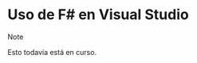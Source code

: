 # <a name="using-f-in-visual-studio"></a>Uso de F# en Visual Studio

> [!NOTE]
Esto todavía está en curso.